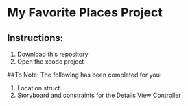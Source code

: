 # My Favorite Places Project
## Instructions:
1. Download this repository
2. Open the xcode project

##To Note:
The following has been completed for you:
1. Location struct
2. Storyboard and constraints for the Details View Controller 